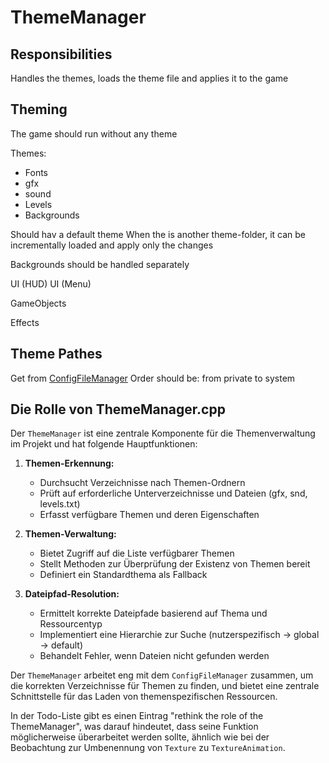 # ThemeManager

## Responsibilities

Handles the themes, loads the theme file and applies it to the game

## Theming

The game should run without any theme

Themes:
- Fonts
- gfx
- sound
- Levels
- Backgrounds

Should hav a default theme
When the is another theme-folder, it can be incrementally loaded and apply only the changes

Backgrounds should be handled separately

UI (HUD)
UI (Menu)

GameObjects

Effects

## Theme Pathes

Get from [ConfigFileManager](ConfigFileManager.md)
Order should be:
from private to system


## Die Rolle von ThemeManager.cpp

Der `ThemeManager` ist eine zentrale Komponente für die Themenverwaltung im Projekt und hat folgende Hauptfunktionen:

1. **Themen-Erkennung:**
    - Durchsucht Verzeichnisse nach Themen-Ordnern
    - Prüft auf erforderliche Unterverzeichnisse und Dateien (gfx, snd, levels.txt)
    - Erfasst verfügbare Themen und deren Eigenschaften

2. **Themen-Verwaltung:**
    - Bietet Zugriff auf die Liste verfügbarer Themen
    - Stellt Methoden zur Überprüfung der Existenz von Themen bereit
    - Definiert ein Standardthema als Fallback

3. **Dateipfad-Resolution:**
    - Ermittelt korrekte Dateipfade basierend auf Thema und Ressourcentyp
    - Implementiert eine Hierarchie zur Suche (nutzerspezifisch → global → default)
    - Behandelt Fehler, wenn Dateien nicht gefunden werden

Der `ThemeManager` arbeitet eng mit dem `ConfigFileManager` zusammen, um die korrekten Verzeichnisse für Themen zu finden, und bietet eine zentrale Schnittstelle für das Laden von themenspezifischen Ressourcen.

In der Todo-Liste gibt es einen Eintrag "rethink the role of the ThemeManager", was darauf hindeutet, dass seine Funktion möglicherweise überarbeitet werden sollte, ähnlich wie bei der Beobachtung zur Umbenennung von `Texture` zu `TextureAnimation`.